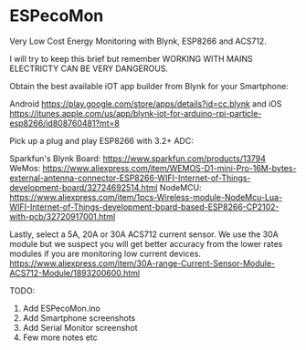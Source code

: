 # ESPecoMon
Very Low Cost Energy Monitoring with Blynk, ESP8266 and ACS712.

I will try to keep this brief but remember WORKING WITH MAINS ELECTRICTY CAN BE VERY DANGEROUS.

Obtain the best available iOT app builder from Blynk for your Smartphone:

Android https://play.google.com/store/apps/details?id=cc.blynk and 
iOS https://itunes.apple.com/us/app/blynk-iot-for-arduino-rpi-particle-esp8266/id808760481?mt=8

Pick up a plug and play ESP8266 with 3.2+ ADC:

Sparkfun's Blynk Board: https://www.sparkfun.com/products/13794 
WeMos: https://www.aliexpress.com/item/WEMOS-D1-mini-Pro-16M-bytes-external-antenna-connector-ESP8266-WIFI-Internet-of-Things-development-board/32724692514.html
NodeMCU: https://www.aliexpress.com/item/1pcs-Wireless-module-NodeMcu-Lua-WIFI-Internet-of-Things-development-board-based-ESP8266-CP2102-with-pcb/32720917001.html

Lastly, select a 5A, 20A or 30A ACS712 current sensor. We use the 30A module but we suspect you will get better accuracy from the lower rates modules if you are monitoring low current devices. https://www.aliexpress.com/item/30A-range-Current-Sensor-Module-ACS712-Module/1893200600.html

TODO:

1. Add ESPecoMon.ino
2. Add Smartphone screenshots
3. Add Serial Monitor screenshot
4. Few more notes etc
